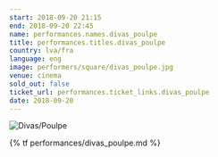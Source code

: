 ```yaml
---
start: 2018-09-20 21:15
end: 2018-09-20 22:45
name: performances.names.divas_poulpe
title: performances.titles.divas_poulpe
country: lva/fra
language: eng
image: performers/square/divas_poulpe.jpg
venue: cinema
sold_out: false
ticket_url: performances.ticket_links.divas_poulpe
date: 2018-09-20
---
```


<picture>
    <source media="(min-width: 1200px)" srcset="{% asset performers/wide/divas_poulpe.jpg @path %}">
    <source media="(min-width: 768px)" srcset="{% asset performers/wide/divas_poulpe.jpg @path %}">
    <img src="{% asset performers/square/divas_poulpe.jpg @path %}" alt="Divas/Poulpe">
</picture>

{% tf performances/divas_poulpe.md %}
